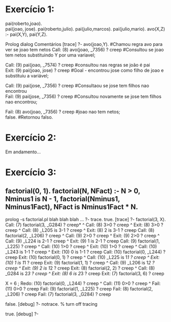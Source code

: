 # Exercício 1: 

pai(roberto,joao).     
pai(joao, jose). 
pai(roberto,julio).
pai(julio,marcos).
pai(julio,mario).
avo(X,Z) :- pai(X,Y), pai(Y,Z).


Prolog dialog
Comentários
   [trace]  ?- avo(joao,Y).                 #Chamou regra avo para ver se joao tem netos
   Call: (8) avo(joao, _7356) ? creep       #Consultou se joao tem netos substituindo Y por uma variavel;     
  
 Call: (9) pai(joao, _7574) ? creep        #consultou nas regras se joão é pai      
   Exit: (9) pai(joao, jose) ? creep       #Goal - encontrou jose como filho de joao e substituiu a variável;     
   
Call: (9) pai(jose, _7356) ? creep         #Consultaou se jose tem filhos nao encontrou  
   Fail: (9) pai(jose, _7356) ? creep      #Consultou novamente se jose tem filhos nao encontrou;      
   
Fail: (8) avo(joao, _7356) ? creep         #joao nao tem netos;        
false.                                     #Retornou falso.


# Exercício 2: 
Em andamento... 

# Exercício 3: 

factorial(0, 1).
factorial(N, NFact) :-
    N > 0,
    Nminus1 is N - 1,
    factorial(Nminus1, Nminus1Fact),
    NFact is Nminus1Fact * N.  
-------------------------------------------------
prolog -s factorial.pl
blah blah blah …
?- trace.
true.
[trace]  ?- factorial(3, X).
   Call: (7) factorial(3, _G284) ? creep*
^  Call: (8) 3>0 ? creep
^  Exit: (8) 3>0 ? creep
^  Call: (8) _L205 is 3-1 ? creep
^  Exit: (8) 2 is 3-1 ? creep
   Call: (8) factorial(2, _L206) ? creep
^  Call: (9) 2>0 ? creep
^  Exit: (9) 2>0 ? creep
^  Call: (9) _L224 is 2-1 ? creep
^  Exit: (9) 1 is 2-1 ? creep
   Call: (9) factorial(1, _L225) ? creep
^  Call: (10) 1>0 ? creep
^  Exit: (10) 1>0 ? creep
^  Call: (10) _L243 is 1-1 ? creep
^  Exit: (10) 0 is 1-1 ? creep
   Call: (10) factorial(0, _L244) ? creep
   Exit: (10) factorial(0, 1) ? creep
^  Call: (10) _L225 is 1*1 ? creep
^  Exit: (10) 1 is 1*1 ? creep
   Exit: (9) factorial(1, 1) ? creep
^  Call: (9) _L206 is 1*2 ? creep
^  Exit: (9) 2 is 1*2 ? creep
   Exit: (8) factorial(2, 2) ? creep
^  Call: (8) _G284 is 2*3 ? creep
^  Exit: (8) 6 is 2*3 ? creep
   Exit: (7) factorial(3, 6) ? creep

X = 6 ;
   Redo: (10) factorial(0, _L244) ? creep
^  Call: (11) 0>0 ? creep
^  Fail: (11) 0>0 ? creep
   Fail: (9) factorial(1, _L225) ? creep
   Fail: (8) factorial(2, _L206) ? creep
   Fail: (7) factorial(3, _G284) ? creep

false.
[debug]  ?- notrace. % turn off tracing

true.
[debug]  ?- 






